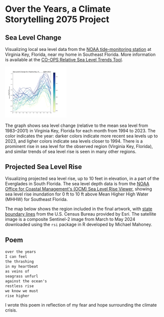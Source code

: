 # Over the Years, a Climate Storytelling 2075 Project

## Sea Level Change
Visualizing local sea level data from the [NOAA tide-monitoring station](https://tidesandcurrents.noaa.gov/stations.html) at Virginia Key, Florida, near my home in Southeast Florida. More information is available at the [CO-OPS Relative Sea Level Trends Tool](https://www.climate.gov/news-features/features/interactive-map-how-has-local-sea-level-united-states-changed-over-time).

<img src="https://github.com/via-zhang/climate-storytelling/blob/main/sea-level-change/graphs/mean_sea_level_8723214_grid.png" alt="Graph showing sea level change from 1994 to 2023 for Virginia Key, Florida, with one line for each year. There is an upward trend in the lines, indicating sea level rise." width="200">

The graph shows sea level change (relative to the mean sea level from 1983–2001) in Virginia Key, Florida for each month from 1994 to 2023. The color indicates the year: darker colors indicate more recent sea levels up to 2023, and ligher colors indicate sea levels closer to 1994. There is a prominent rise in sea level for the observed region (Virginia Key, Florida), and similar trends of sea level rise is seen in many other regions.

## Projected Sea Level Rise
Visualizing projected sea level rise, up to 10 feet in elevation, in a part of the Everglades in South Florida. The sea level depth data is from the [NOAA Office for Coastal Management's (OCM) Sea Level Rise Viewer](https://coast.noaa.gov/digitalcoast/tools/slr.html), showing sea level rise inundation for 0 ft to 10 ft above Mean Higher High Water (MHHW) for Southeast Florida.

The map below shows the region included in the final artwork, with [state boundary lines](https://www.arcgis.com/home/item.html?id=774019f31f8549c39b5c72f149bbe74e) from the U.S. Census Bureau provided by Esri. The satellite image is a composite Sentinel-2 image from March to May 2024 downloaded using the `rsi` package in R developed by Michael Mahoney.

## Poem
```
over the years
I can feel
the thrashing
in my heartbeat
as veins of
seagrass unfurl
against the ocean's
restless rise
we know we must
rise higher
```
I wrote this poem in reflection of my fear and hope surrounding the climate crisis. 

